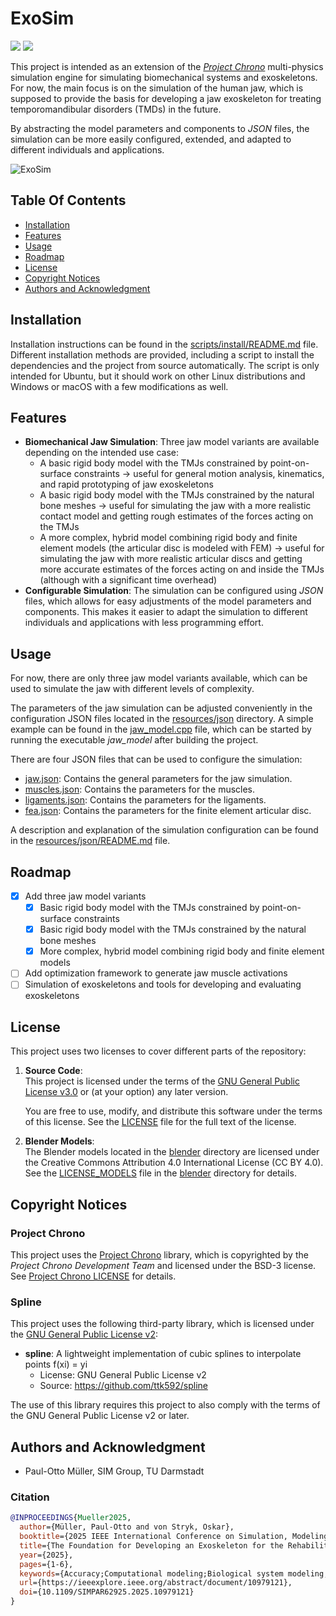 # ExoSim
<a href="#"><img src="https://img.shields.io/badge/C++-17+-blue?logo=c%2B%2B&style=for-the-badge" /></a>
<a href="https://paulotto.github.io"><img src="https://img.shields.io/badge/Website-ExoSim-color?style=for-the-badge&color=rgb(187%2C38%2C73)" /></a>

This project is intended as an extension of the [*Project Chrono*](https://projectchrono.org/) multi-physics simulation engine 
for simulating biomechanical systems and exoskeletons. For now, the main focus is on the simulation of the 
human jaw, which is supposed to provide the basis for developing a jaw exoskeleton for treating temporomandibular
disorders (TMDs) in the future.

By abstracting the model parameters and components to *JSON* files, the simulation can be more easily configured, 
extended, and adapted to different individuals and applications. 

![ExoSim](resources/.media/jaw_fem_vsg.gif)

## Table Of Contents
- [Installation](#installation)
- [Features](#features)
- [Usage](#usage)
- [Roadmap](#roadmap)
- [License](#license)
- [Copyright Notices](#copyright-notices)
- [Authors and Acknowledgment](#authors-and-acknowledgment)

## Installation
Installation instructions can be found in the [scripts/install/README.md](scripts/install/README.md) file. 
Different installation methods are provided, including a script to install the dependencies and the project from source
automatically. The script is only intended for Ubuntu, but it should work on other Linux distributions and Windows or
macOS with a few modifications as well.

## Features
- **Biomechanical Jaw Simulation**: Three jaw model variants are available depending on the intended use case:
  - A basic rigid body model with the TMJs constrained by point-on-surface constraints -> useful for general motion
    analysis, kinematics, and rapid prototyping of jaw exoskeletons
  - A basic rigid body model with the TMJs constrained by the natural bone meshes -> useful for simulating the jaw
    with a more realistic contact model and getting rough estimates of the forces acting on the TMJs 
  - A more complex, hybrid model combining rigid body and finite element models (the articular disc is modeled with FEM)
    -> useful for simulating the jaw with more realistic articular discs and getting more accurate estimates of the 
    forces acting on and inside the TMJs (although with a significant time overhead)
- **Configurable Simulation**: The simulation can be configured using *JSON* files, which allows for easy adjustments of
  the model parameters and components. This makes it easier to adapt the simulation to different individuals and 
  applications with less programming effort.

## Usage
For now, there are only three jaw model variants available, which can be used to simulate the jaw with different levels 
of complexity.

The parameters of the jaw simulation can be adjusted conveniently in the configuration JSON files located in the 
[resources/json](/resources/json) directory. A simple example can be found in the 
[jaw_model.cpp](/src/apps/jaw_model.cpp) file, which can be started by running the executable *jaw_model* after 
building the project.

There are four JSON files that can be used to configure the simulation:
- [jaw.json](/resources/json/jaw.json): Contains the general parameters for the jaw simulation.
- [muscles.json](/resources/json/muscles.json): Contains the parameters for the muscles.
- [ligaments.json](/resources/json/ligaments.json): Contains the parameters for the ligaments.
- [fea.json](/resources/json/fea.json): Contains the parameters for the finite element articular disc.

A description and explanation of the simulation configuration can be found in the 
[resources/json/README.md](resources/json/README.md) file.

## Roadmap
- [x] Add three jaw model variants 
  - [x] Basic rigid body model with the TMJs constrained by point-on-surface constraints
  - [x] Basic rigid body model with the TMJs constrained by the natural bone meshes
  - [x] More complex, hybrid model combining rigid body and finite element models
- [ ] Add optimization framework to generate jaw muscle activations 
- [ ] Simulation of exoskeletons and tools for developing and evaluating exoskeletons

## License
This project uses two licenses to cover different parts of the repository:

1. **Source Code**:  
   This project is licensed under the terms of the [GNU General Public License v3.0](https://www.gnu.org/licenses/gpl-3.0.html) or (at your option) any later version.

   You are free to use, modify, and distribute this software under the terms of this license. See the [LICENSE](LICENSE.md) file for the full text of the license.

2. **Blender Models**:  
   The Blender models located in the [blender](resources/blender) directory are licensed under the Creative Commons Attribution 4.0 International License (CC BY 4.0). See the [LICENSE_MODELS](LICENSE_MODELS.md) file in the [blender](resources/blender) directory for details.

## Copyright Notices

### Project Chrono
This project uses the [Project Chrono](https://projectchrono.org/) library, which is copyrighted by the
*Project Chrono Development Team* and licensed under the  BSD-3 license. 
See [Project Chrono LICENSE](https://projectchrono.org/license-chrono.txt) for details.

### Spline
This project uses the following third-party library, which is licensed under the [GNU General Public License v2](https://www.gnu.org/licenses/old-licenses/gpl-2.0.html):

- **spline**: A lightweight implementation of cubic splines to interpolate points f(xi) = yi
  - License: GNU General Public License v2
  - Source: https://github.com/ttk592/spline

The use of this library requires this project to also comply with the terms of the GNU General Public License v2 
or later.

## Authors and Acknowledgment
- Paul-Otto Müller, SIM Group, TU Darmstadt
### Citation
```bibtex
@INPROCEEDINGS{Mueller2025,
  author={Müller, Paul-Otto and von Stryk, Oskar},
  booktitle={2025 IEEE International Conference on Simulation, Modeling, and Programming for Autonomous Robots (SIMPAR)}, 
  title={The Foundation for Developing an Exoskeleton for the Rehabilitation of Temporomandibular Disorders}, 
  year={2025},
  pages={1-6},
  keywords={Accuracy;Computational modeling;Biological system modeling;Exoskeletons;Predictive models;Muscles;Programming;Rapid prototyping;Data models;Optimization;exoskeletons;jaw model;temporomandibular disorders;rehabilitation;framework},
  url={https://ieeexplore.ieee.org/abstract/document/10979121},
  doi={10.1109/SIMPAR62925.2025.10979121}
}
```
